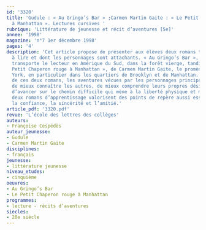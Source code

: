 ```yaml
---
id: '3320'
title: 'Gudule : « Au Gringo’s Bar » ;Carmen Martin Gaite : « Le Petit Chaperon rouge
  à Manhattan ». Lectures cursives '
rubrique: 'Littérature de jeunesse et récit d’aventures [5e]'
annee: '1998'
magazine: 'n°7 1er décembre 1998'
pages: '4'
description: 'Cet article propose de présenter aux élèves deux romans très agréables
  à lire et dont les personnages sont attachants. « Au Gringo’s Bar », de Gudule,
  transporte le lecteur en Amérique du Sud, dans la forêt vierge, tandis que « Le
  Petit Chaperon rouge à Manhattan », de Carmen Martin Gaite, le promène dans New
  York, en particulier dans les quartiers de Brooklyn et de Manhattan. Dans chacun
  de ces deux romans, les aventures vécues par les personnages principaux leur permettent
  de mieux connaître les autres, de mieux comprendre leurs propres désirs et donc
  d’avancer sur le chemin difficile qui mène à la liberté physique et morale. Ces
  deux romans d’apprentissage valorisent des points de repère aussi essentiels que
  la confiance, la sincérité et l’amitié.'
article_pdf: '3320.pdf'
revue: 'L’école des lettres des collèges'
auteurs:
- Françoise Cespédès
auteur_jeunesse:
- Gudule
- Carmen Martin Gaite
disciplines:
- français
jeunesse:
- littérature jeunesse
niveau_etudes:
- cinquième
oeuvres:
- Au Gringo’s Bar
- Le Petit Chaperon rouge à Manhattan
programmes:
- lecture - récits d’aventures
siecles:
- 20e siècle
---
```

